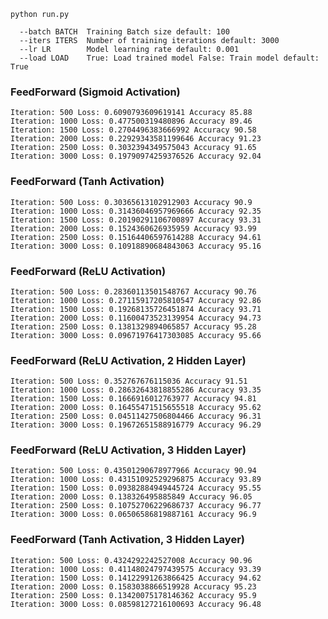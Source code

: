 
```shell
python run.py
```
```shell
  --batch BATCH  Training Batch size default: 100
  --iters ITERS  Number of training iterations default: 3000
  --lr LR        Model learning rate default: 0.001
  --load LOAD    True: Load trained model False: Train model default: True

```

### FeedForward (Sigmoid Activation)
```text
Iteration: 500 Loss: 0.6090793609619141 Accuracy 85.88
Iteration: 1000 Loss: 0.477500319480896 Accuracy 89.46
Iteration: 1500 Loss: 0.2704496383666992 Accuracy 90.58
Iteration: 2000 Loss: 0.22929343581199646 Accuracy 91.23
Iteration: 2500 Loss: 0.3032394349575043 Accuracy 91.65
Iteration: 3000 Loss: 0.19790974259376526 Accuracy 92.04
```


### FeedForward (Tanh Activation)
```text
Iteration: 500 Loss: 0.30365613102912903 Accuracy 90.9
Iteration: 1000 Loss: 0.31436046957969666 Accuracy 92.35
Iteration: 1500 Loss: 0.20190291106700897 Accuracy 93.31
Iteration: 2000 Loss: 0.1524360626935959 Accuracy 93.99
Iteration: 2500 Loss: 0.15164406597614288 Accuracy 94.61
Iteration: 3000 Loss: 0.10918890684843063 Accuracy 95.16
```


### FeedForward (ReLU Activation)
```text
Iteration: 500 Loss: 0.28360113501548767 Accuracy 90.76
Iteration: 1000 Loss: 0.27115917205810547 Accuracy 92.86
Iteration: 1500 Loss: 0.19268135726451874 Accuracy 93.71
Iteration: 2000 Loss: 0.11600473523139954 Accuracy 94.73
Iteration: 2500 Loss: 0.1381329894065857 Accuracy 95.28
Iteration: 3000 Loss: 0.09671976417303085 Accuracy 95.66
```


### FeedForward (ReLU Activation, 2 Hidden Layer)
```text
Iteration: 500 Loss: 0.352767676115036 Accuracy 91.51
Iteration: 1000 Loss: 0.28632643818855286 Accuracy 93.35
Iteration: 1500 Loss: 0.1666916012763977 Accuracy 94.81
Iteration: 2000 Loss: 0.16455471515655518 Accuracy 95.62
Iteration: 2500 Loss: 0.04511427506804466 Accuracy 96.31
Iteration: 3000 Loss: 0.19672651588916779 Accuracy 96.29
```

### FeedForward (ReLU Activation, 3 Hidden Layer)
```text
Iteration: 500 Loss: 0.43501290678977966 Accuracy 90.94
Iteration: 1000 Loss: 0.43151092529296875 Accuracy 93.89
Iteration: 1500 Loss: 0.09382884949445724 Accuracy 95.55
Iteration: 2000 Loss: 0.138326495885849 Accuracy 96.05
Iteration: 2500 Loss: 0.10752706229686737 Accuracy 96.77
Iteration: 3000 Loss: 0.06506586819887161 Accuracy 96.9
```

### FeedForward (Tanh Activation, 3 Hidden Layer)
```text
Iteration: 500 Loss: 0.4324292242527008 Accuracy 90.96
Iteration: 1000 Loss: 0.41148024797439575 Accuracy 93.39
Iteration: 1500 Loss: 0.14122991263866425 Accuracy 94.62
Iteration: 2000 Loss: 0.1583038866519928 Accuracy 95.23
Iteration: 2500 Loss: 0.13420075178146362 Accuracy 95.9
Iteration: 3000 Loss: 0.08598127216100693 Accuracy 96.48
```

<!--![Figure_0.png](figures/Figure_0.png)  ![Figure_1.png](figures/Figure_1.png)-->

<!--![Figure_2.png](figures/Figure_2.png) ![Figure_3.png](figures/Figure_3.png)-->

<!--![Figure_4.png](figures/Figure_4.png) ![Figure_5.png](figures/Figure_5.png)-->

<!--![Figure_6.png](figures/Figure_6.png) ![Figure_7.png](figures/Figure_7.png)-->

<!--![Figure_8.png](figures/Figure_8.png) ![Figure_9.png](figures/Figure_9.png)-->

